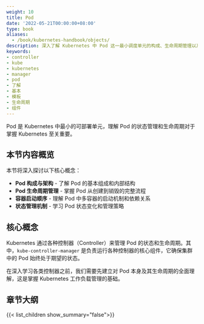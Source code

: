 ```yaml
---
weight: 10
title: Pod
date: '2022-05-21T00:00:00+08:00'
type: book
aliases:
  - /book/kubernetes-handbook/objects/
description: 深入了解 Kubernetes 中 Pod 这一最小调度单元的构成、生命周期管理以及容器启动机制，掌握 Pod 状态管理的核心概念。
keywords:
- controller
- kube
- kubernetes
- manager
- pod
- 了解
- 基本
- 模板
- 生命周期
- 组件
---
```


Pod 是 Kubernetes 中最小的可部署单元，理解 Pod 的状态管理和生命周期对于掌握 Kubernetes 至关重要。

## 本节内容概览

本节将深入探讨以下核心概念：

- **Pod 构成与架构** - 了解 Pod 的基本组成和内部结构
- **Pod 生命周期管理** - 掌握 Pod 从创建到销毁的完整流程
- **容器启动顺序** - 理解 Pod 中多容器的启动机制和依赖关系
- **状态管理机制** - 学习 Pod 状态变化和管理策略

## 核心概念

Kubernetes 通过各种控制器（Controller）来管理 Pod 的状态和生命周期。其中，`kube-controller-manager` 是负责运行各种控制器的核心组件，它确保集群中的 Pod 始终处于期望的状态。

在深入学习各类控制器之前，我们需要先建立对 Pod 本身及其生命周期的全面理解，这是掌握 Kubernetes 工作负载管理的基础。

## 章节大纲

{{< list_children show_summary="false">}}
